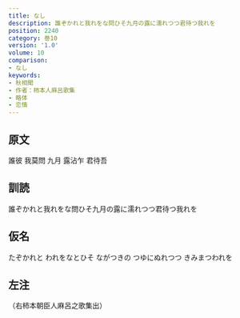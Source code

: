 ```yaml
---
title: なし
description: 誰ぞかれと我れをな問ひそ九月の露に濡れつつ君待つ我れを
position: 2240
category: 巻10
version: '1.0'
volume: 10
comparison:
- なし
keywords:
- 秋相聞
- 作者：柿本人麻呂歌集
- 略体
- 恋情
---
```


## 原文

誰彼 我莫問 九月 露沾乍 君待吾

## 訓読

誰ぞかれと我れをな問ひそ九月の露に濡れつつ君待つ我れを

## 仮名

たぞかれと われをなとひそ ながつきの つゆにぬれつつ きみまつわれを

## 左注

（右柿本朝臣人麻呂之歌集出）
